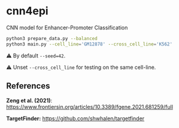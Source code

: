 # cnn4epi
CNN model for Enhancer-Promoter Classification

```bash
python3 prepare_data.py --balanced
python3 main.py --cell_line='GM12878' --cross_cell_line='K562'
```

:warning: By default `--seed=42`.

:warning: Unset `--cross_cell_line` for testing on the same cell-line.

## References

**Zeng et al. (2021)**: https://www.frontiersin.org/articles/10.3389/fgene.2021.681259/full

**TargetFinder:** https://github.com/shwhalen/targetfinder
